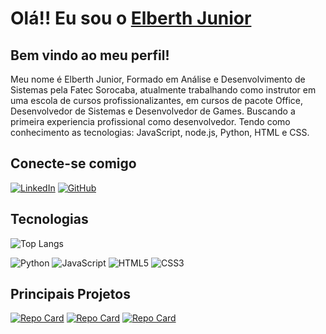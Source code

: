 #  Olá!! Eu sou o [Elberth Junior](https://elberthjr.github.io/portifolio/index.html)

## Bem vindo ao meu perfil!

Meu nome é Elberth Junior, Formado em Análise e Desenvolvimento de Sistemas pela Fatec Sorocaba, atualmente trabalhando como instrutor em uma escola de cursos profissionalizantes, em cursos de pacote Office, Desenvolvedor de Sistemas e Desenvolvedor de Games. Buscando a primeira experiencia profissional como desenvolvedor. Tendo como conhecimento as tecnologias: JavaScript, node.js, Python, HTML e CSS. 

## Conecte-se comigo
[![LinkedIn](https://img.shields.io/badge/LinkedIn-000?style=for-the-badge&logo=linkedin&logoColor=0E76A8)](https://www.linkedin.com/in/elberthjr/)
[![GitHub](https://img.shields.io/badge/Github-000?style=for-the-badge&logo=github&logoColor=FFFFFF)](https://github.com/elberthjr)

## Tecnologias 
![Top Langs](https://github-readme-stats-git-masterrstaa-rickstaa.vercel.app/api/top-langs/?username=elberthjr&layout=compact&bg_color=000&border_color=30A3DC&title_color=E94D5F&text_color=FFF)

![Python](https://img.shields.io/badge/Python-000?style=for-the-badge&logo=python)
![JavaScript](https://img.shields.io/badge/JavaScript-000?style=for-the-badge&logo=javascript)
![HTML5](https://img.shields.io/badge/HTML5-000?style=for-the-badge&logo=html5)
![CSS3](https://img.shields.io/badge/CSS3-000?style=for-the-badge&logo=css3&logoColor=264CE4)

## Principais Projetos
[![Repo Card](https://github-readme-stats.vercel.app/api/pin/?username=elberthjr&repo=pokedex&bg_color=000&border_color=30A3DC&show_icons=true&icon_color=30A3DC&title_color=E94D5F&text_color=FFF)](https://github.com/elberthjr/pokedex)
[![Repo Card](https://github-readme-stats.vercel.app/api/pin/?username=elberthjr&repo=imersaodev-portifolio&bg_color=000&border_color=30A3DC&show_icons=true&icon_color=30A3DC&title_color=E94D5F&text_color=FFF)](https://github.com/elberthjr/pokedex)
[![Repo Card](https://github-readme-stats.vercel.app/api/pin/?username=elberthjr&repo=primeiro_codigo_python&bg_color=000&border_color=30A3DC&show_icons=true&icon_color=30A3DC&title_color=E94D5F&text_color=FFF)](https://github.com/elberthjr/primeiro_codigo_python)
## 
